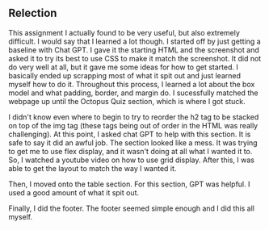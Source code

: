## Relection

This assignment I actually found to be very useful, but also extremely difficult. I would say that I learned a lot though. I started off by just getting a baseline with Chat GPT. I gave it the starting HTML and the screenshot and asked it to try its best to use CSS to make it match the screenshot. It did not do very well at all, but it gave me some ideas for how to get started. I basically ended up scrapping most of what it spit out and just learned myself how to do it. Throughout this process, I learned a lot about the box model and what padding, border, and margin do. I sucessfully matched the webpage up until the Octopus Quiz section, which is where I got stuck. 

I didn't know even where to begin to try to reorder the h2 tag to be stacked on top of the img tag (these tags being out of order in the HTML was really challenging). At this point, I asked chat GPT to help with this section. It is safe to say it did an awful job. The section looked like a mess. It was trying to get me to use flex display, and it wasn't doing at all what I wanted it to. So, I watched a youtube video on how to use grid display. After this, I was able to get the layout to match the way I wanted it. 

Then, I moved onto the table section. For this section, GPT was helpful. I used a good amount of what it spit out. 

Finally, I did the footer. The footer seemed simple enough and I did this all myself.